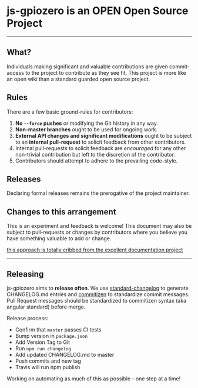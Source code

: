 # js-gpiozero is an OPEN Open Source Project

-----------------------------------------

## What?

Individuals making significant and valuable contributions are given commit-access to the project to contribute as they see fit. This project is more like an open wiki than a standard guarded open source project.

## Rules

There are a few basic ground-rules for contributors:

1. **No `--force` pushes** or modifying the Git history in any way.
1. **Non-master branches** ought to be used for ongoing work.
1. **External API changes and significant modifications** ought to be subject to an **internal pull-request** to solicit feedback from other contributors.
1. Internal pull-requests to solicit feedback are *encouraged* for any other non-trivial contribution but left to the discretion of the contributor.
1. Contributors should attempt to adhere to the prevailing code-style.

## Releases

Declaring formal releases remains the prerogative of the project maintainer.

## Changes to this arrangement

This is an experiment and feedback is welcome! This document may also be subject to pull-requests or changes by contributors where you believe you have something valuable to add or change.

[this approach is totally cribbed from the excellent documentation project](https://github.com/documentationjs/documentation/blob/master/CONTRIBUTING.md)

----

## Releasing

js-gpiozero aims to **release often**. We use [standard-changelog](https://github.com/conventional-changelog/standard-changelog)
to generate CHANGELOG.md entries and [commitizen](https://github.com/commitizen/cz-cli) to standardize
commit messages. Pull Request messages should be standardized to commitizen syntax (aka angular standard)
before merge.

Release process:

* Confirm that `master` passes CI tests
* Bump version in `package.json`
* Add Version Tag to Git
* Run `npm run changelog`
* Add updated CHANGELOG.md to master
* Push commits and new tag
* Travis will run npm publish

Working on automating as much of this as possible - one step at a time!
